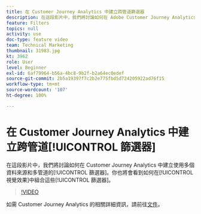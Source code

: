 ```yaml
---
title: 在 Customer Journey Analytics 中建立跨管道篩選器
description: 在這段影片中，我們將討論如何在 Adobe Customer Journey Analytics 中創建使用多個資料來源和多管道的篩選器。你也將會看到如何在視覺效果中組合這些篩選器。
feature: Filters
topics: null
activity: use
doc-type: feature video
team: Technical Marketing
thumbnail: 31983.jpg
kt: 3962
role: User
level: Beginner
exl-id: 6af79964-b56a-4bc8-9b2f-b2a64ec0edef
source-git-commit: 2b5a19397f7c2b2e775fbd5d724205922ad76f15
workflow-type: tm+mt
source-wordcount: '107'
ht-degree: 100%

---
```


# 在 Customer Journey Analytics 中建立跨管道[!UICONTROL 篩選器]

在這段影片中，我們將討論如何在 Customer Journey Analytics 中建立使用多個資料來源和多管道的[!UICONTROL 篩選器]。你也將會看到如何在[!UICONTROL 視覺效果]中組合這些[!UICONTROL 篩選器]。

>[!VIDEO](https://video.tv.adobe.com/v/31983/?quality=12)

如需 Customer Journey Analytics 的相關詳細資訊，請前往[文件](https://docs.adobe.com/content/help/zh-Hant/analytics-platform/using/cja-landing.html)。
